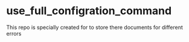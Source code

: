 # use_full_configration_command
This repo is specially created for to store there documents for different errors 
